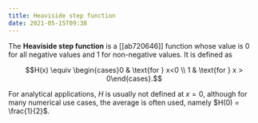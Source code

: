 ```yaml
---
title: Heaviside step function
date: 2021-05-15T09:38
---
```


The **Heaviside step function** is a [[ab720646]] function whose value is $0$ for all negative values and $1$ for non-negative values. It is defined as

$$H(x) \equiv \begin{cases}0 & \text{for } x<0 \\ 1 & \text{for } x > 0\end{cases}.$$

For analytical applications, $H$ is usually not defined at $x = 0$, although for many numerical use cases, the average is often used, namely $H(0) = \frac{1}{2}$.
